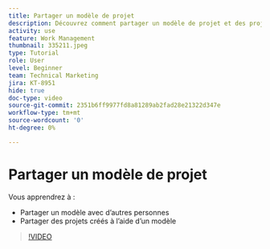 ```yaml
---
title: Partager un modèle de projet
description: Découvrez comment partager un modèle de projet et des projets créés à partir d’un modèle.
activity: use
feature: Work Management
thumbnail: 335211.jpeg
type: Tutorial
role: User
level: Beginner
team: Technical Marketing
jira: KT-8951
hide: true
doc-type: video
source-git-commit: 2351b6ff9977fd8a81289ab2fad28e21322d347e
workflow-type: tm+mt
source-wordcount: '0'
ht-degree: 0%

---
```


# Partager un modèle de projet

Vous apprendrez à :

* Partager un modèle avec d’autres personnes
* Partager des projets créés à l’aide d’un modèle

>[!VIDEO](https://video.tv.adobe.com/v/335211/?quality=12&learn=on)
